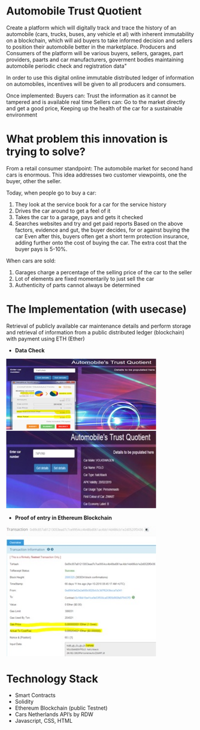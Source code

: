 # Automobile Trust Quotient
Create a platform which will digitally track and trace the history of an automobile (cars, trucks, buses, any vehicle et al) with inherent immutability on a blockchain, which will aid buyers to take informed decision and sellers to position their automobile better in the marketplace. Producers and Consumers of the platform will be various buyers, sellers, garages, part providers, paarts and car manufacturers, goverment bodies maintaining automobile periodic check and registration data"

In order to use this digital online immutable distributed ledger of information on automobiles, incentives will be given to all producers and consumers.

Once implemented:
Buyers can: Trust the information as it cannot be tampered and is available real time
Sellers can: Go to the market directly and get a good price, Keeping up the health of the car for a sustainable environment

# What problem this innovation is trying to solve?
From a retail consumer standpoint: The automobile market for second hand cars is enormous. This idea addresses two customer viewpoints, one the buyer, other the seller.

Today, when people go to buy a car:
 1) They look at the service book for a car for the service history
 2) Drives the car around to get a feel of it
 3) Takes the car to a garage, pays and gets it checked
 4) Searches websites and try and get paid reports
Based on the above factors, evidence and gut, the buyer decides, for or against buying the car
Even after this, buyers often get a short term protection insurance, adding further onto the cost of buying the car.
The extra cost that the buyer pays is 5-10%.

When cars are sold:
 1) Garages charge a percentage of the selling price of the car to the seller
 2) Lot of elements are fixed momentarily to just sell the car
 3) Authenticity of parts cannot always be determined

# The Implementation (with usecase)
Retrieval of publicly available car maintenance details and perform storage and retrieval of information from a public distributed ledger (blockchain) with payment using ETH (Ether)

+ **Data Check**

<img src="images/automobile-trust-quotient-data-entry.jpg" width="400"> <img src="images/automobile-trust-quotient-data-retrieval.jpg" width="400">

+ **Proof of entry in Ethereum Blockchain**
<img src="images/automobile-trust-quotient-data-on-blockchain.jpg" width="400">

# Technology Stack
- Smart Contracts
- Solidity
- Ethereum Blockchain (public Testnet)
- Cars Netherlands API’s by RDW
- Javascript, CSS, HTML
